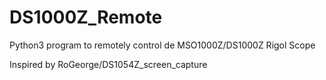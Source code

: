 # DS1000Z_Remote
Python3 program to remotely control de MSO1000Z/DS1000Z  Rigol Scope

Inspired by RoGeorge/DS1054Z_screen_capture
